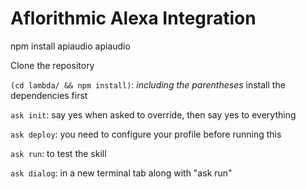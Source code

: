 # Aflorithmic Alexa Integration

npm install apiaudio apiaudio

Clone the repository

`(cd lambda/ && npm install)`: _including the parentheses_ install the dependencies first 

`ask init`: say yes when asked to override, then say yes to everything

`ask deploy`: you need to configure your profile before running this

`ask run`: to test the skill

`ask dialog`: in a new terminal tab along with "ask run"
